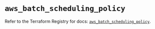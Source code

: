 # `aws_batch_scheduling_policy`

Refer to the Terraform Registry for docs: [`aws_batch_scheduling_policy`](https://registry.terraform.io/providers/hashicorp/aws/5.31.0/docs/resources/batch_scheduling_policy).
